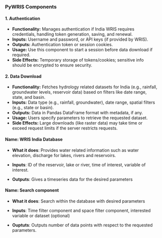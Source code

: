 ### PyWRIS Components

#### 1. **Authentication**
   - **Functionality:** Manages authentication if India WRIS requires credentials, handling token generation, saving, and renewal.
   - **Inputs:** Username and password, or API keys (if provided by WRIS).
   - **Outputs:** Authentication token or session cookies.
   - **Usage:** Use this component to start a session before data download if required.
   - **Side Effects:** Temporary storage of tokens/cookies; sensitive info should be encrypted to ensure security.

#### 2. **Data Download**
   - **Functionality:** Fetches hydrology related datasets for India (e.g., rainfall, groundwater levels, reservoir data) based on filters like date range, state, and basin.
   - **Inputs:** Data type (e.g., rainfall, groundwater), date range, spatial filters (e.g., state or basin).
   - **Outputs:** Data in Pandas DataFrame format with metadata, if any.
   - **Usage:** Users specify parameters to retrieve the requested dataset.
   - **Side Effects:** Large downloads (like raster data) may take time or exceed request limits if the server restricts requests.

#### **Name**: WRIS India Database  

   - **What it does**: Provides water related information such as water elevation, discharge for lakes, rivers and reservoirs.  

   - **Inputs**: ID of the reservoir, lake or river, time of interest, variable of interest.  

   - **Outputs**: Gives a timeseries data for the desired parameters  


#### **Name**: Search component  

  - **What it does**: Search within the database with desired parameters  

  - **Inputs**: Time filter component and space filter component, interested variable or dataset (optional)  

  - **Ouptuts**: Outputs number of data points with respect to the requested parameters.  



